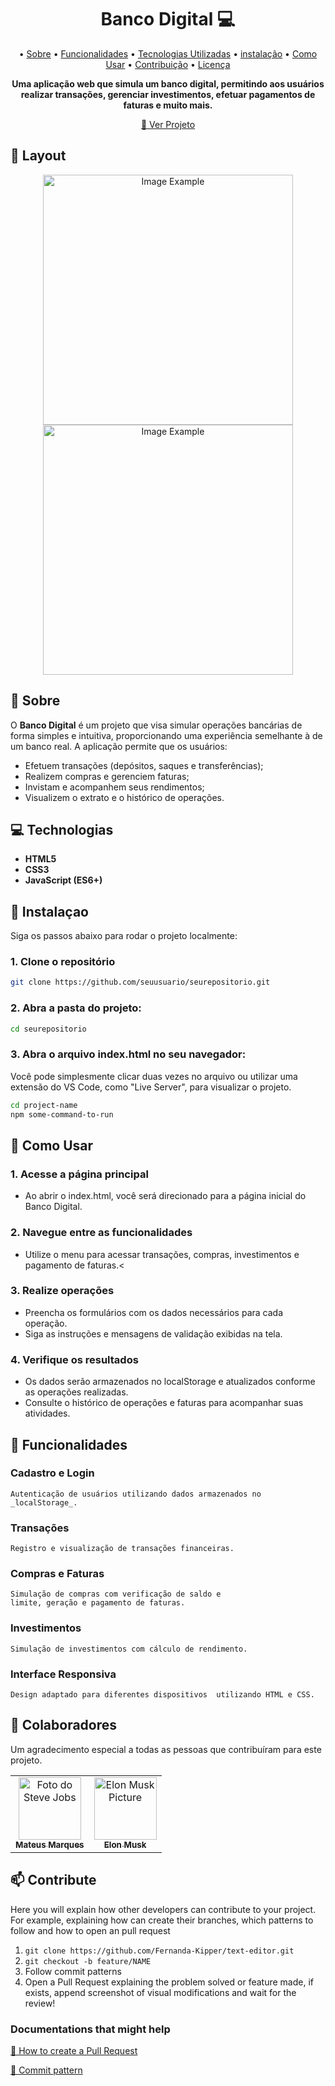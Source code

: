 <h1 align="center" style="font-weight: bold;">Banco Digital 💻</h1>

<p align="center">
 • <a href="#sobre">Sobre</a> 
 • <a href="#funcionalidades">Funcionalidades</a>  
 • <a href="#tecnologias-utilizadas">Tecnologias Utilizadas</a>
 • <a href="#instalação">instalação</a> 
 • <a href="#como-usar">Como Usar</a>  
 • <a href="#contribuição"> Contribuição</a>
 • <a href="#licença"> Licença </a> 
</p>

<p align="center">
    <b>Uma aplicação web que simula um banco digital, permitindo aos usuários realizar transações, gerenciar investimentos, efetuar pagamentos de faturas e muito mais.</b>
</p>

<p align="center">
     <a href="PROJECT__URL">📱 Ver Projeto </a>
</p>

<h2 id="layout">🎨 Layout</h2>

<p align="center">
    <img src="../.github/example.png" alt="Image Example" width="400px">
    <img src="../.github/example.png" alt="Image Example" width="400px">
</p>

<h2 id="sobre">🚀 Sobre</h2>

O **Banco Digital** é um projeto que visa simular operações bancárias de forma simples e intuitiva, proporcionando uma experiência semelhante à de um banco real. A aplicação permite que os usuários:

- Efetuem transações (depósitos, saques e transferências);
- Realizem compras e gerenciem faturas;
- Invistam e acompanhem seus rendimentos;
- Visualizem o extrato e o histórico de operações.

<h2 id="technologies">💻 Technologias</h2>

- **HTML5**
- **CSS3**
- **JavaScript (ES6+)**

<h2 id="started">🚀 Instalaçao </h2>

Siga os passos abaixo para rodar o projeto localmente:

<h3>1. Clone o repositório</h3>

```bash
git clone https://github.com/seuusuario/seurepositorio.git
```

<h3>2. Abra a pasta do projeto:</h3>

```bash
cd seurepositorio
```

<h3>3. Abra o arquivo index.html no seu navegador:</h3>

  Você pode simplesmente clicar duas vezes no arquivo ou utilizar uma extensão do VS Code, como "Live Server", para visualizar o projeto.

```bash
cd project-name
npm some-command-to-run
```


<h2 id="como-usar">🚀 Como Usar </h2>

<h3>1.  Acesse a página principal</h3>

- Ao abrir o index.html, você será direcionado para a página inicial do Banco Digital.

<h3> 2. Navegue entre as funcionalidades</h3>
 
 - Utilize o menu para acessar transações, compras, investimentos e pagamento de faturas.<


<h3>3. Realize operações</h3>  
  
  - Preencha os formulários com os dados necessários para cada operação.
  - Siga as instruções e mensagens de validação exibidas na tela.


<h3>4. Verifique os resultados</h3>

  - Os dados serão armazenados no localStorage e atualizados conforme as operações realizadas.
  - Consulte o histórico de operações e faturas para acompanhar suas atividades.


<h2 id="funcionalidades">🤝 Funcionalidades</h2>
  
  <h3> Cadastro e Login </h3>
      
    Autenticação de usuários utilizando dados armazenados no _localStorage_.

  <h3> Transações</h3>
  
    Registro e visualização de transações financeiras.
  

  <h3> Compras e Faturas</h3>
    
    Simulação de compras com verificação de saldo e 
    limite, geração e pagamento de faturas.
  
  <h3> Investimentos </h3>

    Simulação de investimentos com cálculo de rendimento.
  
  <h3>Interface Responsiva</h3>

    Design adaptado para diferentes dispositivos  utilizando HTML e CSS.


<h2 id="colab">🤝 Colaboradores</h2>

Um agradecimento especial a todas as pessoas que contribuíram para este projeto.
<table>
  <tr>
    <td align="center">
      <a href="#"><img src="https://miro.medium.com/max/360/0*1SkS3mSorArvY9kS.jpg" width="100px;" alt="Foto do Steve Jobs"/><br>
        <sub>
          <b>Mateus Marques</b>
        </sub>
      </a>
    </td>
    <td align="center">
      <a href="#">
        <img src="https://t.ctcdn.com.br/n7eZ74KAcU3iYwnQ89-ul9txVxc=/400x400/smart/filters:format(webp)/i490769.jpeg" width="100px;" alt="Elon Musk Picture"/><br>
        <sub>
          <b>Elon Musk</b>
        </sub>
      </a>
    </td>
  </tr>
</table>

<h2 id="contribute">📫 Contribute</h2>

Here you will explain how other developers can contribute to your project. For example, explaining how can create their branches, which patterns to follow and how to open an pull request

1. `git clone https://github.com/Fernanda-Kipper/text-editor.git`
2. `git checkout -b feature/NAME`
3. Follow commit patterns
4. Open a Pull Request explaining the problem solved or feature made, if exists, append screenshot of visual modifications and wait for the review!

<h3>Documentations that might help</h3>

[📝 How to create a Pull Request](https://www.atlassian.com/br/git/tutorials/making-a-pull-request)

[💾 Commit pattern](https://gist.github.com/joshbuchea/6f47e86d2510bce28f8e7f42ae84c716)